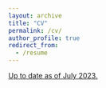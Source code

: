 ```yaml
---
layout: archive
title: "CV"
permalink: /cv/
author_profile: true
redirect_from:
  - /resume
---
```


<a href="/files/17.07.2023_GauravKamath_CV.pdf">Up to date as of July 2023.</a>
